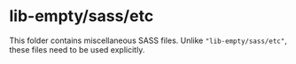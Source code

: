 # lib-empty/sass/etc

This folder contains miscellaneous SASS files. Unlike `"lib-empty/sass/etc"`, these files
need to be used explicitly.
